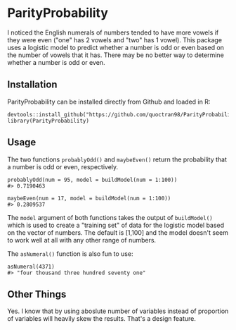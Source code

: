 # ParityProbability
I noticed the English numerals of numbers tended to have more vowels if they were even ("one" has 2 vowels and "two" has 1 vowel). This package uses a logistic model to predict whether a number is odd or even based on the number of vowels that it has. There may be no better way to determine whether a number is odd or even.

## Installation

ParityProbability can be installed directly from Github and loaded in R:

```
devtools::install_github("https://github.com/quoctran98/ParityProbability.git")
library(ParityProbability)
```

## Usage

The two functions ```probablyOdd()``` and ```maybeEven()``` return the probability that a number is odd or even, respectively.

``` 
probablyOdd(num = 95, model = buildModel(num = 1:100))
#> 0.7190463
```
```
maybeEven(num = 17, model = buildModel(num = 1:100))
#> 0.2809537
```

The ```model``` argument of both functions takes the output of ```buildModel()``` which is used to create a "training set" of data for the logistic model based on the vector of numbers. The default is [1,100] and the model doesn't seem to work well at all with any other range of numbers.

The ```asNumeral()``` function is also fun to use:

```
asNumeral(4371)
#> "four thousand three hundred seventy one"
```
## Other Things

Yes. I know that by using aboslute number of variables instead of proportion of variables will heavily skew the results. That's a design feature.
